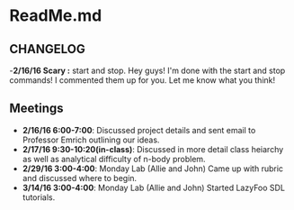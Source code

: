 ReadMe.md
=========

CHANGELOG
---------
-**2/16/16 Scary :** start and stop.  Hey guys!  I'm done with the start and stop commands!
	I commented them up for you.  Let me know what you think!



Meetings
--------
- **2/16/16 6:00-7:00**: Discussed project details and sent email to Professor Emrich outlining our ideas.
- **2/17/16 9:30-10:20(in-class)**: Discussed in more detail class heiarchy as well as analytical difficulty of n-body problem.
- **2/29/16 3:00-4:00**: Monday Lab (Allie and John) Came up with rubric and discussed where to begin.
- **3/14/16 3:00-4:00**: Monday Lab (Allie and John) Started LazyFoo SDL tutorials.